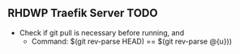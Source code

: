RHDWP Traefik Server TODO
---
- Check if git pull is necessary before running, and 
	- Command: $(git rev-parse HEAD) == $(git rev-parse @{u}))